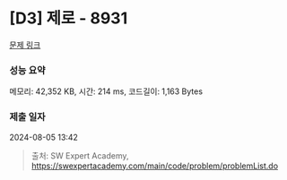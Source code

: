 # [D3] 제로 - 8931 

[문제 링크](https://swexpertacademy.com/main/code/problem/problemDetail.do?contestProbId=AW5jBWLq7jwDFATQ) 

### 성능 요약

메모리: 42,352 KB, 시간: 214 ms, 코드길이: 1,163 Bytes

### 제출 일자

2024-08-05 13:42



> 출처: SW Expert Academy, https://swexpertacademy.com/main/code/problem/problemList.do